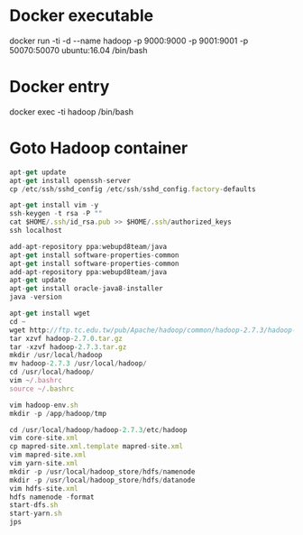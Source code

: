 # Docker executable
docker run -ti -d --name hadoop -p 9000:9000 -p 9001:9001 -p 50070:50070 ubuntu:16.04 /bin/bash

# Docker entry
docker exec -ti hadoop /bin/bash

# Goto Hadoop container

```javascript
apt-get update
apt-get install openssh-server
cp /etc/ssh/sshd_config /etc/ssh/sshd_config.factory-defaults
```

```javascript
apt-get install vim -y
ssh-keygen -t rsa -P ""
cat $HOME/.ssh/id_rsa.pub >> $HOME/.ssh/authorized_keys
ssh localhost
```

```javascript
add-apt-repository ppa:webupd8team/java
apt-get install software-properties-common
apt-get install software-properties-common
add-apt-repository ppa:webupd8team/java
apt-get update
apt-get install oracle-java8-installer
java -version
```

```javascript
apt-get install wget
cd ~
wget http://ftp.tc.edu.tw/pub/Apache/hadoop/common/hadoop-2.7.3/hadoop-2.7.3.tar.gz
tar xzvf hadoop-2.7.0.tar.gz
tar -xzvf hadoop-2.7.3.tar.gz
mkdir /usr/local/hadoop
mv hadoop-2.7.3 /usr/local/hadoop/
cd /usr/local/hadoop/
vim ~/.bashrc 
source ~/.bashrc
```

```javascript
vim hadoop-env.sh
mkdir -p /app/hadoop/tmp
```

```javascript
cd /usr/local/hadoop/hadoop-2.7.3/etc/hadoop
vim core-site.xml
cp mapred-site.xml.template mapred-site.xml
vim mapred-site.xml
vim yarn-site.xml
mkdir -p /usr/local/hadoop_store/hdfs/namenode
mkdir -p /usr/local/hadoop_store/hdfs/datanode
vim hdfs-site.xml
hdfs namenode -format
start-dfs.sh
start-yarn.sh
jps
```